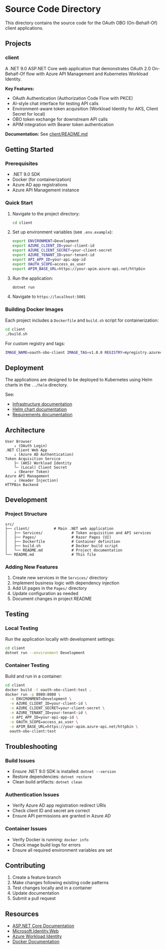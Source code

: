 # Source Code Directory

This directory contains the source code for the OAuth OBO (On-Behalf-Of) client applications.

## Projects

### client

A .NET 9.0 ASP.NET Core web application that demonstrates OAuth 2.0 On-Behalf-Of flow with Azure API Management and Kubernetes Workload Identity.

**Key Features:**
- OAuth Authentication (Authorization Code Flow with PKCE)
- AI-style chat interface for testing API calls
- Environment-aware token acquisition (Workload Identity for AKS, Client Secret for local)
- OBO token exchange for downstream API calls
- APIM integration with Bearer token authentication

**Documentation:** See [client/README.md](client/README.md)

## Getting Started

### Prerequisites

- .NET 9.0 SDK
- Docker (for containerization)
- Azure AD app registrations
- Azure API Management instance

### Quick Start

1. Navigate to the project directory:
   ```bash
   cd client
   ```

2. Set up environment variables (see `.env.example`):
   ```bash
   export ENVIRONMENT=Development
   export AZURE_CLIENT_ID=your-client-id
   export AZURE_CLIENT_SECRET=your-client-secret
   export AZURE_TENANT_ID=your-tenant-id
   export API_APP_ID=your-api-app-id
   export OAUTH_SCOPE=access_as_user
   export APIM_BASE_URL=https://your-apim.azure-api.net/httpbin
   ```

3. Run the application:
   ```bash
   dotnet run
   ```

4. Navigate to `https://localhost:5001`

### Building Docker Images

Each project includes a `Dockerfile` and `build.sh` script for containerization:

```bash
cd client
./build.sh
```

For custom registry and tags:
```bash
IMAGE_NAME=oauth-obo-client IMAGE_TAG=v1.0.0 REGISTRY=myregistry.azurecr.io PUSH=true ./build.sh
```

## Deployment

The applications are designed to be deployed to Kubernetes using Helm charts in the `../helm` directory.

See:
- [Infrastructure documentation](../iac/README.md)
- [Helm chart documentation](../helm/README.md)
- [Requirements documentation](../docs/requirements.md)

## Architecture

```
User Browser
    ↓ (OAuth Login)
.NET Client Web App
    ↓ (Azure AD Authentication)
Token Acquisition Service
    ├─ (AKS) Workload Identity
    └─ (Local) Client Secret
    ↓ (Bearer Token)
Azure API Management
    ↓ (Header Injection)
HTTPBin Backend
```

## Development

### Project Structure

```
src/
├── client/           # Main .NET web application
│   ├── Services/             # Token acquisition and API services
│   ├── Pages/                # Razor Pages (UI)
│   ├── Dockerfile            # Container definition
│   ├── build.sh              # Docker build script
│   └── README.md             # Project documentation
└── README.md                 # This file
```

### Adding New Features

1. Create new services in the `Services/` directory
2. Implement business logic with dependency injection
3. Add UI pages in the `Pages/` directory
4. Update configuration as needed
5. Document changes in project README

## Testing

### Local Testing

Run the application locally with development settings:
```bash
cd client
dotnet run --environment Development
```

### Container Testing

Build and run in a container:
```bash
cd client
docker build -t oauth-obo-client:test .
docker run -p 8080:8080 \
  -e ENVIRONMENT=Development \
  -e AZURE_CLIENT_ID=your-client-id \
  -e AZURE_CLIENT_SECRET=your-client-secret \
  -e AZURE_TENANT_ID=your-tenant-id \
  -e API_APP_ID=your-api-app-id \
  -e OAUTH_SCOPE=access_as_user \
  -e APIM_BASE_URL=https://your-apim.azure-api.net/httpbin \
  oauth-obo-client:test
```

## Troubleshooting

### Build Issues

- Ensure .NET 9.0 SDK is installed: `dotnet --version`
- Restore dependencies: `dotnet restore`
- Clean build artifacts: `dotnet clean`

### Authentication Issues

- Verify Azure AD app registration redirect URIs
- Check client ID and secret are correct
- Ensure API permissions are granted in Azure AD

### Container Issues

- Verify Docker is running: `docker info`
- Check image build logs for errors
- Ensure all required environment variables are set

## Contributing

1. Create a feature branch
2. Make changes following existing code patterns
3. Test changes locally and in a container
4. Update documentation
5. Submit a pull request

## Resources

- [ASP.NET Core Documentation](https://learn.microsoft.com/en-us/aspnet/core/)
- [Microsoft.Identity.Web](https://learn.microsoft.com/en-us/azure/active-directory/develop/microsoft-identity-web)
- [Azure Workload Identity](https://azure.github.io/azure-workload-identity/)
- [Docker Documentation](https://docs.docker.com/)
